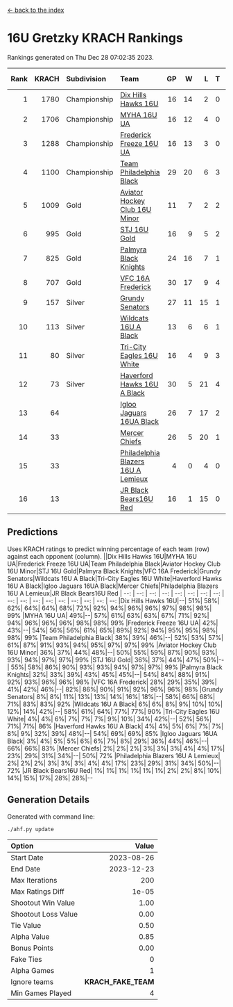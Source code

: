 [<- back to the index](readme.md)
# 16U Gretzky KRACH Rankings
Rankings generated on Thu Dec 28 07:02:35 2023.

Rank|KRACH|Subdivision|Team|GP|W|L|T|OTW|OTL|SoS|Exp Wins|Win Diff
---:|---:|:---|:---|---:|---:|---:|---:|---:|---:|---:|---:|---:
1|1780|Championship|[Dix Hills Hawks 16U](https://gamesheetstats.com/seasons/3659/teams/140688/schedule)|16|14|2|0|1|0|345|14.8|-0.0
2|1706|Championship|[MYHA 16U UA](https://gamesheetstats.com/seasons/3659/teams/140695/schedule)|16|12|4|0|2|1|653|12.8|-0.0
3|1288|Championship|[Frederick Freeze 16U UA](https://gamesheetstats.com/seasons/3659/teams/140689/schedule)|16|13|3|0|0|0|367|13.9|0.0
4|1100|Championship|[Team Philadelphia Black](https://gamesheetstats.com/seasons/3659/teams/140698/schedule)|29|20|6|3|1|1|551|22.3|-0.0
5|1009|Gold|[Aviator Hockey Club 16U Minor](https://gamesheetstats.com/seasons/3659/teams/140687/schedule)|11|7|2|2|2|1|549|8.9|0.0
6|995|Gold|[STJ 16U Gold](https://gamesheetstats.com/seasons/3659/teams/140697/schedule)|16|9|5|2|1|0|709|10.8|-0.0
7|825|Gold|[Palmyra Black Knights](https://gamesheetstats.com/seasons/3659/teams/140696/schedule)|24|16|7|1|2|0|586|17.3|-0.0
8|707|Gold|[VFC 16A Frederick](https://gamesheetstats.com/seasons/3659/teams/140700/schedule)|30|17|9|4|0|2|674|19.8|-0.0
9|157|Silver|[Grundy Senators](https://gamesheetstats.com/seasons/3659/teams/140690/schedule)|27|11|15|1|0|0|592|12.4|0.0
10|113|Silver|[Wildcats 16U A Black](https://gamesheetstats.com/seasons/3659/teams/140725/schedule)|13|6|6|1|0|0|397|7.4|0.0
11|80|Silver|[Tri-City Eagles 16U White](https://gamesheetstats.com/seasons/3659/teams/140699/schedule)|16|4|9|3|0|1|358|6.4|0.0
12|73|Silver|[Haverford Hawks 16U A Black](https://gamesheetstats.com/seasons/3659/teams/140691/schedule)|30|5|21|4|0|1|723|7.9|0.0
13|64||[Igloo Jaguars 16UA Black](https://gamesheetstats.com/seasons/3659/teams/140692/schedule)|26|7|17|2|0|3|627|8.9|0.0
14|33||[Mercer Chiefs](https://gamesheetstats.com/seasons/3659/teams/140694/schedule)|26|5|20|1|1|0|633|6.4|0.0
15|33||[Philadelphia Blazers 16U A Lemieux](https://gamesheetstats.com/seasons/3659/teams/140717/schedule)|4|0|4|0|0|0|671|0.9|0.0
16|13||[JR Black Bears16U Red](https://gamesheetstats.com/seasons/3659/teams/140693/schedule)|16|1|15|0|0|0|388|1.9|0.0

## Predictions
Uses KRACH ratings to predict winning percentage of each team (row) against each opponent (column).
||Dix Hills Hawks 16U|MYHA 16U UA|Frederick Freeze 16U UA|Team Philadelphia Black|Aviator Hockey Club 16U Minor|STJ 16U Gold|Palmyra Black Knights|VFC 16A Frederick|Grundy Senators|Wildcats 16U A Black|Tri-City Eagles 16U White|Haverford Hawks 16U A Black|Igloo Jaguars 16UA Black|Mercer Chiefs|Philadelphia Blazers 16U A Lemieux|JR Black Bears16U Red
| --: | --: | --: | --: | --: | --: | --: | --: | --: | --: | --: | --: | --: | --: | --: | --: | --: 
|Dix Hills Hawks 16U|--| 51%| 58%| 62%| 64%| 64%| 68%| 72%| 92%| 94%| 96%| 96%| 97%| 98%| 98%| 99%
|MYHA 16U UA| 49%|--| 57%| 61%| 63%| 63%| 67%| 71%| 92%| 94%| 96%| 96%| 96%| 98%| 98%| 99%
|Frederick Freeze 16U UA| 42%| 43%|--| 54%| 56%| 56%| 61%| 65%| 89%| 92%| 94%| 95%| 95%| 98%| 98%| 99%
|Team Philadelphia Black| 38%| 39%| 46%|--| 52%| 53%| 57%| 61%| 87%| 91%| 93%| 94%| 95%| 97%| 97%| 99%
|Aviator Hockey Club 16U Minor| 36%| 37%| 44%| 48%|--| 50%| 55%| 59%| 87%| 90%| 93%| 93%| 94%| 97%| 97%| 99%
|STJ 16U Gold| 36%| 37%| 44%| 47%| 50%|--| 55%| 58%| 86%| 90%| 93%| 93%| 94%| 97%| 97%| 99%
|Palmyra Black Knights| 32%| 33%| 39%| 43%| 45%| 45%|--| 54%| 84%| 88%| 91%| 92%| 93%| 96%| 96%| 98%
|VFC 16A Frederick| 28%| 29%| 35%| 39%| 41%| 42%| 46%|--| 82%| 86%| 90%| 91%| 92%| 96%| 96%| 98%
|Grundy Senators|  8%|  8%| 11%| 13%| 13%| 14%| 16%| 18%|--| 58%| 66%| 68%| 71%| 83%| 83%| 92%
|Wildcats 16U A Black|  6%|  6%|  8%|  9%| 10%| 10%| 12%| 14%| 42%|--| 58%| 61%| 64%| 77%| 77%| 90%
|Tri-City Eagles 16U White|  4%|  4%|  6%|  7%|  7%|  7%|  9%| 10%| 34%| 42%|--| 52%| 56%| 71%| 71%| 86%
|Haverford Hawks 16U A Black|  4%|  4%|  5%|  6%|  7%|  7%|  8%|  9%| 32%| 39%| 48%|--| 54%| 69%| 69%| 85%
|Igloo Jaguars 16UA Black|  3%|  4%|  5%|  5%|  6%|  6%|  7%|  8%| 29%| 36%| 44%| 46%|--| 66%| 66%| 83%
|Mercer Chiefs|  2%|  2%|  2%|  3%|  3%|  3%|  4%|  4%| 17%| 23%| 29%| 31%| 34%|--| 50%| 72%
|Philadelphia Blazers 16U A Lemieux|  2%|  2%|  2%|  3%|  3%|  3%|  4%|  4%| 17%| 23%| 29%| 31%| 34%| 50%|--| 72%
|JR Black Bears16U Red|  1%|  1%|  1%|  1%|  1%|  1%|  2%|  2%|  8%| 10%| 14%| 15%| 17%| 28%| 28%|--

## Generation Details

Generated with command line:
```
./ahf.py update
```

| Option | Value |
| :----- | ----: |
| Start Date | 2023-08-26 |
| End Date | 2023-12-23 |
| Max Iterations | 200 |
| Max Ratings Diff | 1e-05 |
| Shootout Win Value | 1.00 |
| Shootout Loss Value | 0.00 |
| Tie Value | 0.50 |
| Alpha Value | 0.85 |
| Bonus Points | 0.00 |
| Fake Ties | 0 |
| Alpha Games | 1 |
| Ignore teams | __KRACH_FAKE_TEAM__ |
| Min Games Played | 4 |

